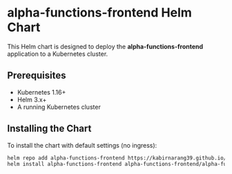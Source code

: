 # alpha-functions-frontend Helm Chart

This Helm chart is designed to deploy the **alpha-functions-frontend** application to a Kubernetes cluster.

## Prerequisites

- Kubernetes 1.16+
- Helm 3.x+
- A running Kubernetes cluster

## Installing the Chart

To install the chart with default settings (no ingress):

```bash
helm repo add alpha-functions-frontend https://kabirnarang39.github.io/alpha-functions/alpha-functions-deployment/helm/alpha-functions-frontend/
helm install alpha-functions-frontend alpha-functions-frontend/alpha-functions-frontend